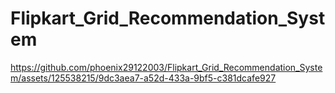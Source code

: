 # Flipkart_Grid_Recommendation_System


https://github.com/phoenix29122003/Flipkart_Grid_Recommendation_System/assets/125538215/9dc3aea7-a52d-433a-9bf5-c381dcafe927

